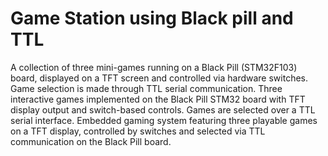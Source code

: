 # Game Station using Black pill and TTL
A collection of three mini-games running on a Black Pill (STM32F103) board, displayed on a TFT screen and controlled via hardware switches. Game selection is made through TTL serial communication.  Three interactive games implemented on the Black Pill STM32 board with TFT display output and switch-based controls. Games are selected over a TTL serial interface.  Embedded gaming system featuring three playable games on a TFT display, controlled by switches and selected via TTL communication on the Black Pill board.
